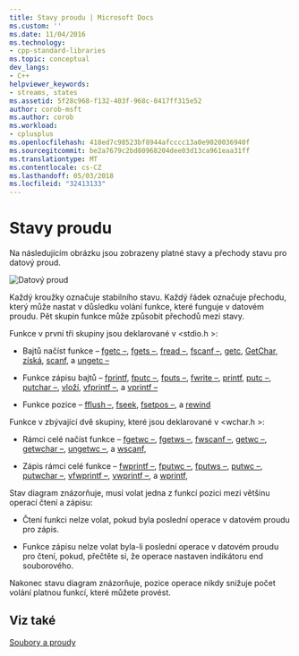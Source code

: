 ```yaml
---
title: Stavy proudu | Microsoft Docs
ms.custom: ''
ms.date: 11/04/2016
ms.technology:
- cpp-standard-libraries
ms.topic: conceptual
dev_langs:
- C++
helpviewer_keywords:
- streams, states
ms.assetid: 5f28c968-f132-403f-968c-8417ff315e52
author: corob-msft
ms.author: corob
ms.workload:
- cplusplus
ms.openlocfilehash: 418ed7c98523bf8944afcccc13a0e9020036940f
ms.sourcegitcommit: be2a7679c2bd80968204dee03d13ca961eaa31ff
ms.translationtype: MT
ms.contentlocale: cs-CZ
ms.lasthandoff: 05/03/2018
ms.locfileid: "32413133"
---
```

# <a name="stream-states"></a>Stavy proudu
Na následujícím obrázku jsou zobrazeny platné stavy a přechody stavu pro datový proud.  
  
 ![Datový proud](../c-runtime-library/media/stream.gif "datového proudu")  
  
 Každý kroužky označuje stabilního stavu. Každý řádek označuje přechodu, který může nastat v důsledku volání funkce, které funguje v datovém proudu. Pět skupin funkce může způsobit přechodů mezi stavy.  
  
 Funkce v první tři skupiny jsou deklarované v \<stdio.h >:  
  
-   Bajtů načíst funkce – [fgetc –](../c-runtime-library/reference/fgetc-fgetwc.md), [fgets –](../c-runtime-library/reference/fgets-fgetws.md), [fread –](../c-runtime-library/reference/fread.md), [fscanf –](../c-runtime-library/reference/fscanf-fscanf-l-fwscanf-fwscanf-l.md), [getc](../c-runtime-library/reference/getc-getwc.md), [ GetChar](../c-runtime-library/reference/getc-getwc.md), [získá](../c-runtime-library/gets-getws.md), [scanf](../c-runtime-library/reference/scanf-scanf-l-wscanf-wscanf-l.md), a [ungetc –](../c-runtime-library/reference/ungetc-ungetwc.md)  
  
-   Funkce zápisu bajtů – [fprintf](../c-runtime-library/reference/fprintf-fprintf-l-fwprintf-fwprintf-l.md), [fputc –](../c-runtime-library/reference/fputc-fputwc.md), [fputs –](../c-runtime-library/reference/fputs-fputws.md), [fwrite –](../c-runtime-library/reference/fwrite.md), [printf](../c-runtime-library/reference/printf-printf-l-wprintf-wprintf-l.md), [putc –](../c-runtime-library/reference/putc-putwc.md), [putchar –](../c-runtime-library/reference/putc-putwc.md), [vloží](../c-runtime-library/reference/puts-putws.md), [vfprintf –](../c-runtime-library/reference/vfprintf-vfprintf-l-vfwprintf-vfwprintf-l.md), a [vprintf –](../c-runtime-library/reference/vprintf-vprintf-l-vwprintf-vwprintf-l.md)  
  
-   Funkce pozice – [fflush –](../c-runtime-library/reference/fflush.md), [fseek](../c-runtime-library/reference/fseek-fseeki64.md), [fsetpos –](../c-runtime-library/reference/fsetpos.md), a [rewind](../c-runtime-library/reference/rewind.md)  
  
 Funkce v zbývající dvě skupiny, které jsou deklarované v \<wchar.h >:  
  
-   Rámci celé načíst funkce – [fgetwc –](../c-runtime-library/reference/fgetc-fgetwc.md), [fgetws –](../c-runtime-library/reference/fgets-fgetws.md), [fwscanf –](../c-runtime-library/reference/fscanf-fscanf-l-fwscanf-fwscanf-l.md), [getwc –](../c-runtime-library/reference/getc-getwc.md), [getwchar –](../c-runtime-library/reference/getc-getwc.md), [ungetwc –](../c-runtime-library/reference/ungetc-ungetwc.md), a [wscanf](../c-runtime-library/reference/scanf-scanf-l-wscanf-wscanf-l.md),  
  
-   Zápis rámci celé funkce – [fwprintf –](../c-runtime-library/reference/fprintf-fprintf-l-fwprintf-fwprintf-l.md), [fputwc –](../c-runtime-library/reference/fputc-fputwc.md), [fputws –](../c-runtime-library/reference/fputs-fputws.md), [putwc –](../c-runtime-library/reference/putc-putwc.md), [putwchar –](../c-runtime-library/reference/fputc-fputwc.md), [vfwprintf –](../c-runtime-library/reference/vfprintf-vfprintf-l-vfwprintf-vfwprintf-l.md), [vwprintf –](../c-runtime-library/reference/vprintf-vprintf-l-vwprintf-vwprintf-l.md), a [wprintf](../c-runtime-library/reference/printf-printf-l-wprintf-wprintf-l.md),  
  
 Stav diagram znázorňuje, musí volat jedna z funkcí pozici mezi většinu operací čtení a zápisu:  
  
-   Čtení funkci nelze volat, pokud byla poslední operace v datovém proudu pro zápis.  
  
-   Funkce zápisu nelze volat byla-li poslední operace v datovém proudu pro čtení, pokud, přečtěte si, že operace nastaven indikátoru end souborového.  
  
 Nakonec stavu diagram znázorňuje, pozice operace nikdy snižuje počet volání platnou funkcí, které můžete provést.  
  
## <a name="see-also"></a>Viz také  
 [Soubory a proudy](../c-runtime-library/files-and-streams.md)